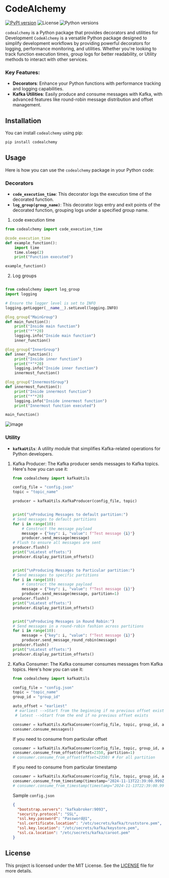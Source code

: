 # CodeAlchemy

[![PyPI version](https://img.shields.io/pypi/v/codealchemy)](https://pypi.org/project/codealchemy/)
![License](https://img.shields.io/pypi/l/codealchemy)
![Python versions](https://img.shields.io/pypi/pyversions/codealchemy)

`codealchemy` is a Python package that provides decorators and utilities for Development
`CodeAlchemy` is a versatile Python package designed to simplify development workflows by providing powerful decorators for logging, performance monitoring, and utilities. Whether you're looking to track function execution times, group logs for better readability, or Utility methods to interact with other services.

### Key Features:

- **Decorators**: Enhance your Python functions with performance tracking and logging capabilities.
- **Kafka Utilities**: Easily produce and consume messages with Kafka, with advanced features like round-robin message distribution and offset management.

## Installation

You can install `codealchemy` using pip:

```sh
pip install codealchemy
```

## Usage

Here is how you can use the `codealchemy` package in your Python code:

### Decorators

- **`code_execution_time`**: This decorator logs the execution time of the decorated function.
- **`log_group(group_name)`**: This decorator logs entry and exit points of the decorated function, grouping logs under a specified group name.

1. code execution time

```python
from codealchemy import code_execution_time

@code_execution_time
def example_function():
    import time
    time.sleep(2)
    print("Function executed")

example_function()
```

2. Log groups

```python

from codealchemy import log_group
import logging

# Ensure the logger level is set to INFO
logging.getLogger(__name__).setLevel(logging.INFO)

@log_group("MainGroup")
def main_function():
    print("Inside main function")
    print("*"*20)
    logging.info("Inside main function")
    inner_function()

@log_group("InnerGroup")
def inner_function():
    print("Inside inner function")
    print("*"*20)
    logging.info("Inside inner function")
    innermost_function()

@log_group("InnermostGroup")
def innermost_function():
    print("Inside innermost function")
    print("*"*20)
    logging.info("Inside innermost function")
    print("Innermost function executed")

main_function()
```

![image](https://github.com/user-attachments/assets/15495373-711d-4b72-9fbb-32acb80c110b)

### Utility

- **`kafkaUtils`**: A utility module that simplifies Kafka-related operations for Python developers.

1. Kafka Producer:
   The Kafka producer sends messages to Kafka topics. Here's how you can use it:

   ```python
   from codealchemy import kafkaUtils

   config_file = "config.json"
   topic = "topic_name"

   producer = kafkaUtils.KafkaProducer(config_file, topic)


   print("\nProducing Messages to default partition:")
   # Send messages to default partitions
   for i in range(10):
       # Construct the message payload
       message = {"key": i, "value": f"Test message {i}"}
       producer.send_message(message)
   # Flush to ensure all messages are sent
   producer.flush()
   print("\nLatest offsets:")
   producer.display_partition_offsets()


   print("\nProducing Messages to Particular partition:")
   # Send messages to specific partitions
   for i in range(10):
       # Construct the message payload
       message = {"key": i, "value": f"Test message {i}"}
       producer.send_message(message, partition=1)
   producer.flush()
   print("\nLatest offsets:")
   producer.display_partition_offsets()


   print("\nProducing Messages in Round Robin:")
   # Send messages in a round-robin fashion across partitions
   for i in range(10):
       message = {"key": i, "value": f"Test message {i}"}
       producer.send_message_round_robin(message)
   producer.flush()
   print("\nLatest offsets:")
   producer.display_partition_offsets()
   ```

2. Kafka Consumer:
   The Kafka consumer consumes messages from Kafka topics. Here's how you can use it:

   ```python
   from codealchemy import kafkaUtils

   config_file = "config.json"
   topic = "topic_name"
   group_id = "group_id"

   auto_offset = "earliest"
    # earliest -->Start from the beginning if no previous offset exists
    # latest -->Start from the end if no previous offset exists

   consumer = kafkaUtils.KafkaConsumer(config_file, topic, group_id, auto_offset)
   consumer.consume_messages()

   ```

   If you need to consume from particular offset

   ```python
   consumer = kafkaUtils.KafkaConsumer(config_file, topic, group_id, auto_offset, offset=10)
   consumer.consume_from_offset(offset=2350, partition=1)
   # consumer.consume_from_offset(offset=2350) # For all partition
   ```

   If you need to consume from particular timestamp

   ```python
   consumer = kafkaUtils.KafkaConsumer(config_file, topic, group_id, auto_offset, offset=10)
   consumer.consume_from_timestamp(timestamp="2024-11-13T22:39:00.999Z", partition=1)
   # consumer.consume_from_timestamp(timestamp="2024-11-13T22:39:00.999Z") # For all partition
   ```

   Sample `config.json`

   ```json
   {
     "bootstrap.servers": "kafkabroker:9093",
     "security.protocol": "SSL",
     "ssl.key.password": "Password@1",
     "ssl.certificate.location": "/etc/secrets/kafka/truststore.pem",
     "ssl.key.location": "/etc/secrets/kafka/keystore.pem",
     "ssl.ca.location": "/etc/secrets/kafka/caroot.pem"
   }
   ```

## License

This project is licensed under the MIT License. See the [LICENSE](./LICENSE) file for more details.
